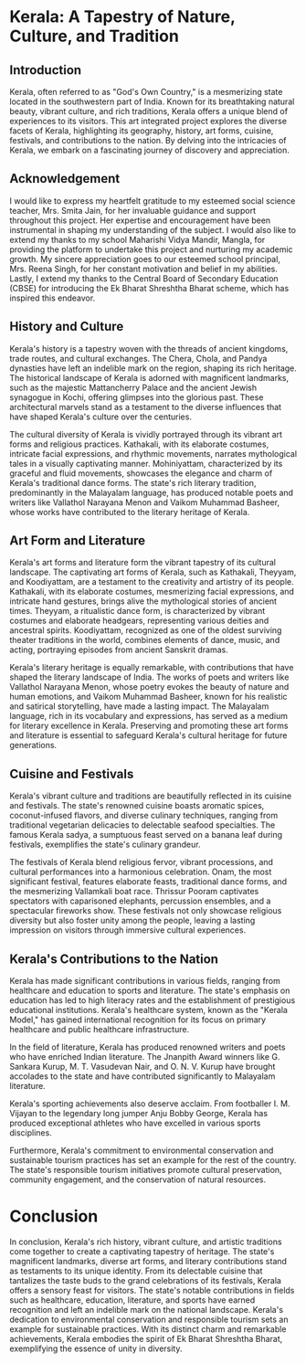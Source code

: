 # Kerala: A Tapestry of Nature, Culture, and Tradition

## Introduction
Kerala, often referred to as "God's Own Country," is a mesmerizing state located in the southwestern part of India. Known for its breathtaking natural beauty, vibrant culture, and rich traditions, Kerala offers a unique blend of experiences to its visitors. This art integrated project explores the diverse facets of Kerala, highlighting its geography, history, art forms, cuisine, festivals, and contributions to the nation. By delving into the intricacies of Kerala, we embark on a fascinating journey of discovery and appreciation.

## Acknowledgement
I would like to express my heartfelt gratitude to my esteemed social science teacher, Mrs. Smita Jain, for her invaluable guidance and support throughout this project. Her expertise and encouragement have been instrumental in shaping my understanding of the subject. I would also like to extend my thanks to my school Maharishi Vidya Mandir, Mangla, for providing the platform to undertake this project and nurturing my academic growth. My sincere appreciation goes to our esteemed school principal, Mrs. Reena Singh, for her constant motivation and belief in my abilities. Lastly, I extend my thanks to the Central Board of Secondary Education (CBSE) for introducing the Ek Bharat Shreshtha Bharat scheme, which has inspired this endeavor.

## History and Culture

Kerala's history is a tapestry woven with the threads of ancient kingdoms, trade routes, and cultural exchanges. The Chera, Chola, and Pandya dynasties have left an indelible mark on the region, shaping its rich heritage. The historical landscape of Kerala is adorned with magnificent landmarks, such as the majestic Mattancherry Palace and the ancient Jewish synagogue in Kochi, offering glimpses into the glorious past. These architectural marvels stand as a testament to the diverse influences that have shaped Kerala's culture over the centuries.

The cultural diversity of Kerala is vividly portrayed through its vibrant art forms and religious practices. Kathakali, with its elaborate costumes, intricate facial expressions, and rhythmic movements, narrates mythological tales in a visually captivating manner. Mohiniyattam, characterized by its graceful and fluid movements, showcases the elegance and charm of Kerala's traditional dance forms. The state's rich literary tradition, predominantly in the Malayalam language, has produced notable poets and writers like Vallathol Narayana Menon and Vaikom Muhammad Basheer, whose works have contributed to the literary heritage of Kerala.

## Art Form and Literature
Kerala's art forms and literature form the vibrant tapestry of its cultural landscape. The captivating art forms of Kerala, such as Kathakali, Theyyam, and Koodiyattam, are a testament to the creativity and artistry of its people. Kathakali, with its elaborate costumes, mesmerizing facial expressions, and intricate hand gestures, brings alive the mythological stories of ancient times. Theyyam, a ritualistic dance form, is characterized by vibrant costumes and elaborate headgears, representing various deities and ancestral spirits. Koodiyattam, recognized as one of the oldest surviving theater traditions in the world, combines elements of dance, music, and acting, portraying episodes from ancient Sanskrit dramas.

Kerala's literary heritage is equally remarkable, with contributions that have shaped the literary landscape of India. The works of poets and writers like Vallathol Narayana Menon, whose poetry evokes the beauty of nature and human emotions, and Vaikom Muhammad Basheer, known for his realistic and satirical storytelling, have made a lasting impact. The Malayalam language, rich in its vocabulary and expressions, has served as a medium for literary excellence in Kerala. Preserving and promoting these art forms and literature is essential to safeguard Kerala's cultural heritage for future generations.

## Cuisine and Festivals

Kerala's vibrant culture and traditions are beautifully reflected in its cuisine and festivals. The state's renowned cuisine boasts aromatic spices, coconut-infused flavors, and diverse culinary techniques, ranging from traditional vegetarian delicacies to delectable seafood specialties. The famous Kerala sadya, a sumptuous feast served on a banana leaf during festivals, exemplifies the state's culinary grandeur. 

The festivals of Kerala blend religious fervor, vibrant processions, and cultural performances into a harmonious celebration. Onam, the most significant festival, features elaborate feasts, traditional dance forms, and the mesmerizing Vallamkali boat race. Thrissur Pooram captivates spectators with caparisoned elephants, percussion ensembles, and a spectacular fireworks show. These festivals not only showcase religious diversity but also foster unity among the people, leaving a lasting impression on visitors through immersive cultural experiences.

## Kerala's Contributions to the Nation
Kerala has made significant contributions in various fields, ranging from healthcare and education to sports and literature. The state's emphasis on education has led to high literacy rates and the establishment of prestigious educational institutions. Kerala's healthcare system, known as the "Kerala Model," has gained international recognition for its focus on primary healthcare and public healthcare infrastructure.

In the field of literature, Kerala has produced renowned writers and poets who have enriched Indian literature. The Jnanpith Award winners like G. Sankara Kurup, M. T. Vasudevan Nair, and O. N. V. Kurup have brought accolades to the state and have contributed significantly to Malayalam literature.

Kerala's sporting achievements also deserve acclaim. From footballer I. M. Vijayan to the legendary long jumper Anju Bobby George, Kerala has produced exceptional athletes who have excelled in various sports disciplines.

Furthermore, Kerala's commitment to environmental conservation and sustainable tourism practices has set an example for the rest of the country. The state's responsible tourism initiatives promote cultural preservation, community engagement, and the conservation of natural resources.

# Conclusion
In conclusion, Kerala's rich history, vibrant culture, and artistic traditions come together to create a captivating tapestry of heritage. The state's magnificent landmarks, diverse art forms, and literary contributions stand as testaments to its unique identity. From its delectable cuisine that tantalizes the taste buds to the grand celebrations of its festivals, Kerala offers a sensory feast for visitors. The state's notable contributions in fields such as healthcare, education, literature, and sports have earned recognition and left an indelible mark on the national landscape. Kerala's dedication to environmental conservation and responsible tourism sets an example for sustainable practices. With its distinct charm and remarkable achievements, Kerala embodies the spirit of Ek Bharat Shreshtha Bharat, exemplifying the essence of unity in diversity.
